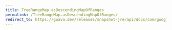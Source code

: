 ```yaml
---
title: TreeRangeMap.asDescendingMapOfRanges
permalink: /TreeRangeMap.asDescendingMapOfRanges/
redirect_to: https://guava.dev/releases/snapshot-jre/api/docs/com/google/common/collect/TreeRangeMap.html#asDescendingMapOfRanges--
---
```

